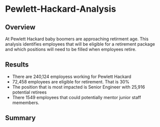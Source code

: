 # Pewlett-Hackard-Analysis

## Overview
At Pewlett Hackard baby boomers are approaching retirment age. This analysis identifies employees that will be eligible for a retirement package and which positions will need to be filled when employees retire.

## Results
- There are 240,124 employess working for Pewlett Hackard
- 72,458 employees are eligible for retirement. That is 30%
- The position that is most impacted is Senior Engineer with 25,916 potential retirees 
- There 1549 employees that could potentially mentor junior staff memembers.

## Summary
